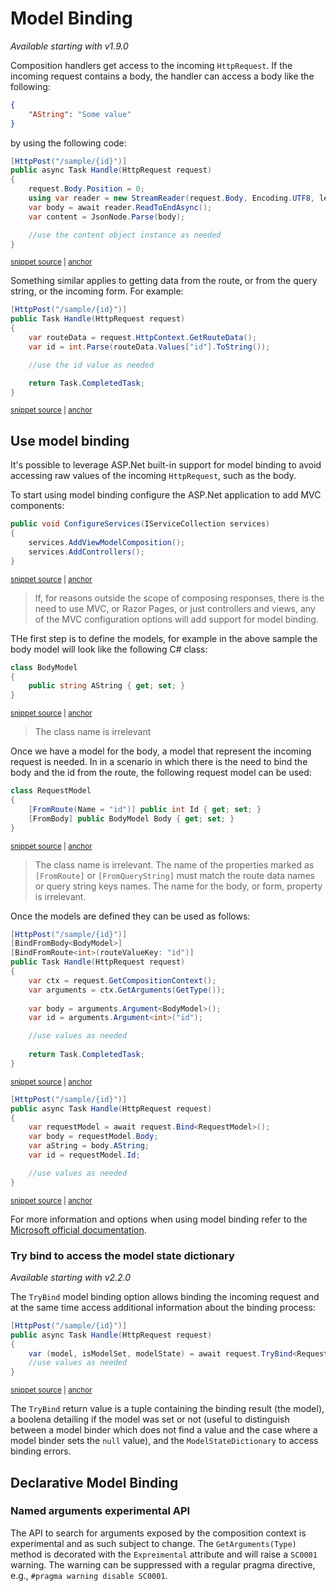 # Model Binding

_Available starting with v1.9.0_

Composition handlers get access to the incoming `HttpRequest`. If the incoming request contains a body, the handler can access a body like the following:

```json
{
    "AString": "Some value"
}
```

by using the following code:

<!-- snippet: model-binding-raw-body-usage -->
<a id='snippet-model-binding-raw-body-usage'></a>
```cs
[HttpPost("/sample/{id}")]
public async Task Handle(HttpRequest request)
{
    request.Body.Position = 0;
    using var reader = new StreamReader(request.Body, Encoding.UTF8, leaveOpen: true );
    var body = await reader.ReadToEndAsync();
    var content = JsonNode.Parse(body);

    //use the content object instance as needed
}
```
<sup><a href='/src/Snippets/ModelBinding/RawBodyUsageHandler.cs#L14-L25' title='Snippet source file'>snippet source</a> | <a href='#snippet-model-binding-raw-body-usage' title='Start of snippet'>anchor</a></sup>
<!-- endSnippet -->

Something similar applies to getting data from the route, or from the query string, or the incoming form. For example:

<!-- snippet: model-binding-raw-route-data-usage -->
<a id='snippet-model-binding-raw-route-data-usage'></a>
```cs
[HttpPost("/sample/{id}")]
public Task Handle(HttpRequest request)
{
    var routeData = request.HttpContext.GetRouteData();
    var id = int.Parse(routeData.Values["id"].ToString());

    //use the id value as needed

    return Task.CompletedTask;
}
```
<sup><a href='/src/Snippets/ModelBinding/RawBodyUsageHandler.cs#L30-L41' title='Snippet source file'>snippet source</a> | <a href='#snippet-model-binding-raw-route-data-usage' title='Start of snippet'>anchor</a></sup>
<!-- endSnippet -->

## Use model binding

It's possible to leverage ASP.Net built-in support for model binding to avoid accessing raw values of the incoming `HttpRequest`, such as the body.

To start using model binding configure the ASP.Net application to add MVC components:

<!-- snippet: model-binding-add-controllers -->
<a id='snippet-model-binding-add-controllers'></a>
```cs
public void ConfigureServices(IServiceCollection services)
{
    services.AddViewModelComposition();
    services.AddControllers();
}
```
<sup><a href='/src/Snippets/ModelBinding/ConfigureAppForModelBinding.cs#L8-L14' title='Snippet source file'>snippet source</a> | <a href='#snippet-model-binding-add-controllers' title='Start of snippet'>anchor</a></sup>
<!-- endSnippet -->

> If, for reasons outside the scope of composing responses, there is the need to use MVC, or Razor Pages, or just controllers and views, any of the MVC configuration options will add support for model binding.

THe first step is to define the models, for example in the above sample the body model will look like the following C# class:

<!-- snippet: model-binding-model -->
<a id='snippet-model-binding-model'></a>
```cs
class BodyModel
{
    public string AString { get; set; }
}
```
<sup><a href='/src/Snippets/ModelBinding/BodyModel.cs#L3-L8' title='Snippet source file'>snippet source</a> | <a href='#snippet-model-binding-model' title='Start of snippet'>anchor</a></sup>
<!-- endSnippet -->

> The class name is irrelevant

Once we have a model for the body, a model that represent the incoming request is needed. In in a scenario in which there is the need to bind the body and the id from the route, the following request model can be used:

<!-- snippet: model-binding-request -->
<a id='snippet-model-binding-request'></a>
```cs
class RequestModel
{
    [FromRoute(Name = "id")] public int Id { get; set; }
    [FromBody] public BodyModel Body { get; set; }
}
```
<sup><a href='/src/Snippets/ModelBinding/RequestModel.cs#L5-L11' title='Snippet source file'>snippet source</a> | <a href='#snippet-model-binding-request' title='Start of snippet'>anchor</a></sup>
<!-- endSnippet -->

> The class name is irrelevant. The name of the properties marked as `[FromRoute]` or `[FromQueryString]` must match the route data names or query string keys names. The name for the body, or form, property is irrelevant.

Once the models are defined they can be used as follows:

<!-- snippet: model-binding-bind-body-and-route-data -->
<a id='snippet-model-binding-bind-body-and-route-data'></a>
```cs
[HttpPost("/sample/{id}")]
[BindFromBody<BodyModel>]
[BindFromRoute<int>(routeValueKey: "id")]
public Task Handle(HttpRequest request)
{
    var ctx = request.GetCompositionContext();
    var arguments = ctx.GetArguments(GetType());
    
    var body = arguments.Argument<BodyModel>();
    var id = arguments.Argument<int>("id");

    //use values as needed
    
    return Task.CompletedTask;
}
```
<sup><a href='/src/Snippets/ModelBinding/DeclarativeModelBinding.cs#L11-L27' title='Snippet source file'>snippet source</a> | <a href='#snippet-model-binding-bind-body-and-route-data' title='Start of snippet'>anchor</a></sup>
<a id='snippet-model-binding-bind-body-and-route-data-1'></a>
```cs
[HttpPost("/sample/{id}")]
public async Task Handle(HttpRequest request)
{
    var requestModel = await request.Bind<RequestModel>();
    var body = requestModel.Body;
    var aString = body.AString;
    var id = requestModel.Id;

    //use values as needed
}
```
<sup><a href='/src/Snippets/ModelBinding/ModelBindingUsageHandler.cs#L10-L21' title='Snippet source file'>snippet source</a> | <a href='#snippet-model-binding-bind-body-and-route-data-1' title='Start of snippet'>anchor</a></sup>
<!-- endSnippet -->

For more information and options when using model binding refer to the [Microsoft official documentation](https://docs.microsoft.com/en-us/aspnet/core/mvc/models/model-binding?view=aspnetcore-5.0).

### Try bind to access the model state dictionary

_Available starting with v2.2.0_

The `TryBind` model binding option allows binding the incoming request and at the same time access additional information about the binding process:

<!-- snippet: model-binding-try-bind -->
<a id='snippet-model-binding-try-bind'></a>
```cs
[HttpPost("/sample/{id}")]
public async Task Handle(HttpRequest request)
{
    var (model, isModelSet, modelState) = await request.TryBind<RequestModel>();
    //use values as needed
}
```
<sup><a href='/src/Snippets/ModelBinding/ModelBindingUsageHandler.cs#L26-L33' title='Snippet source file'>snippet source</a> | <a href='#snippet-model-binding-try-bind' title='Start of snippet'>anchor</a></sup>
<!-- endSnippet -->

The `TryBind` return value is a tuple containing the binding result (the model), a boolena detailing if the model was set or not (useful to distinguish between a model binder which does not find a value and the case where a model binder sets the `null` value), and the `ModelStateDictionary` to access binding errors.

## Declarative Model Binding

### Named arguments experimental API

The API to search for arguments exposed by the composition context is experimental and as such subject to change. The `GetArguments(Type)` method is decorated with the `Expreimental` attribute and will raise a `SC0001` warning. The warning can be suppressed with a regular pragma directive, e.g., `#pragma warning disable SC0001`.
